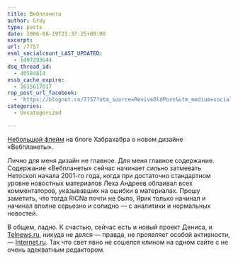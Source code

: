 ```yaml
---
title: Вебпланета
author: Gray
type: posts
date: 2006-08-19T21:37:25+00:00
excerpt:
url: /7757
esml_socialcount_LAST_UPDATED:
  - 1497293644
dsq_thread_id:
  - 40584814
essb_cache_expire:
  - 1615617017
rop_post_url_facebook:
  - 'https://blognot.co/7757?utm_source=ReviveOldPost&utm_medium=social&utm_campaign=ReviveOldPost'
categories:
  - Uncategorized

---
```








<a href="http://www.habrahabr.ru/blog/86/" target="_blank">Небольшой флейм</a> на блоге Хабрахабра о новом дизайне &#171;Вебпланеты&#187;.

Лично для меня дизайн не главное. Для меня главное содержание. Содержание &#171;Вебпланеты&#187; сейчас начинает сильно затмевать Нетоскоп начала 2001-го года, когда при достаточно стандартном уровне новостных материалов Леха Андреев облаивал всех комментаторов, указывавших на ошибки в материалах. Прошу заметить, что тогда RICNа почти не было, Ярик только начинал и начинал вполне серьезно и солидно &#8212; с аналитики и нормальных новостей. 

В общем, ладно. К счастью, сейчас есть и новый проект Дениса, и <a href="http://telnews.ru/" target="_blank">Telnews.ru</a>, никуда не делся &#8212; правда, не проявляет особой активности, &#8212; <a href="http://internet.ru" target="_blank">Internet.ru</a>. Так что свет явно не сошелся клином на одном сайте с не очень адекватным редактором.